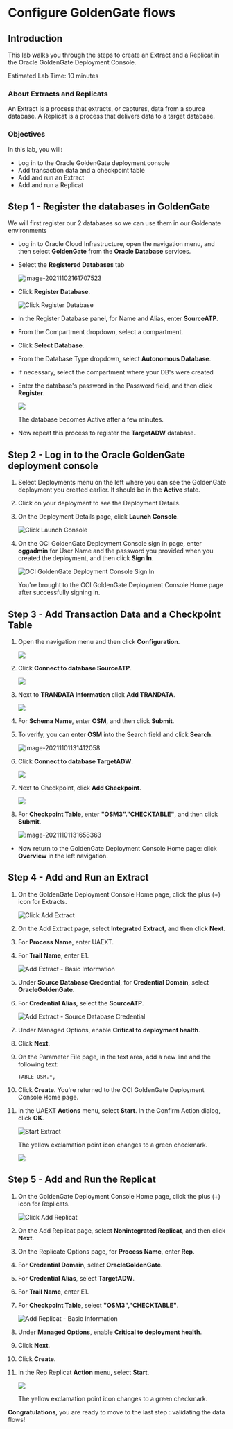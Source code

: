 # Configure GoldenGate flows

## Introduction

This lab walks you through the steps to create an Extract and a Replicat in the Oracle GoldenGate Deployment Console.

Estimated Lab Time: 10 minutes

### About Extracts and Replicats
An Extract is a process that extracts, or captures, data from a source database. A Replicat is a process that delivers data to a target database.

### Objectives

In this lab, you will:
* Log in to the Oracle GoldenGate deployment console
* Add transaction data and a checkpoint table
* Add and run an Extract
* Add and run a Replicat



## Step 1 - Register the databases in GoldenGate

We will first register our 2 databases so we can use them in our Goldenate environments

- Log in to Oracle Cloud Infrastructure, open the navigation menu, and then select **GoldenGate** from the **Oracle Database** services.

- Select the **Registered Databases** tab

  ![image-20211102161707523](images/image-20211102161707523.png)

- Click **Register Database**.

  ![Click Register Database](images/01-02-ggs-registerdb.png "Click Register Database")

- In the Register Database panel, for Name and Alias, enter **SourceATP**.

- From the Compartment dropdown, select a compartment.

- Click **Select Database**.

- From the Database Type dropdown, select **Autonomous Database**.

- If necessary, select the compartment where your DB's were created

- Enter the database's password in the Password field, and then click **Register**.

  ![](images/image-20211102162227271.png)

  The database becomes Active after a few minutes.

  

- Now repeat this process to register the **TargetADW** database.



## Step 2 - Log in to the Oracle GoldenGate deployment console

1.  Select Deployments menu on the left where you can see the GoldenGate deployment you created earlier.  It should be in the **Active** state.

2. Click on your deployment to see the Deployment Details.

3. On the Deployment Details page, click **Launch Console**.

    ![Click Launch Console](images/01-03-ggs-launchconsole.png)

4. On the OCI GoldenGate Deployment Console sign in page, enter **oggadmin** for User Name and the password you provided when you created the deployment, and then click **Sign In**.

    ![OCI GoldenGate Deployment Console Sign In](images/01-04-ggs-console-signin.png)

    You're brought to the OCI GoldenGate Deployment Console Home page after successfully signing in.

## Step 3 - Add Transaction Data and a Checkpoint Table

1.  Open the navigation menu and then click **Configuration**.

    ![](images/02-01-nav-config.png)

2.  Click **Connect to database SourceATP**.

    ![](images/02-02-connect-source.png)

3.  Next to **TRANDATA Information** click **Add TRANDATA**.

    ![](images/02-03-trandata.png)

4.  For **Schema Name**, enter **OSM**, and then click **Submit**.

5.  To verify, you can enter **OSM** into the Search field and click **Search**.

    ![image-20211101131412058](images/image-20211101131412058.png)

6.  Click **Connect to database TargetADW**.

    ![](images/02-05-connect-target.png)

7.  Next to Checkpoint, click **Add Checkpoint**.

    ![](images/02-06-add-checkpoint.png)

8.  For **Checkpoint Table**, enter **"OSM3"."CHECKTABLE"**, and then click **Submit**.

    ![image-20211101131658363](images/image-20211101131658363.png)
    
    

- Now return to the GoldenGate Deployment Console Home page:  click **Overview** in the left navigation.



## Step 4 - Add and Run an Extract

1.  On the GoldenGate Deployment Console Home page, click the plus (+) icon for Extracts.

    ![Click Add Extract](images/02-02-ggs-add-extract.png)

2.  On the Add Extract page, select **Integrated Extract**, and then click **Next**.

3.  For **Process Name**, enter UAEXT.

4.  For **Trail Name**, enter E1.

    ![Add Extract - Basic Information](images/02-04-ggs-basic-info.png)

5.  Under **Source Database Credential**, for **Credential Domain**, select **OracleGoldenGate**.

6.  For **Credential Alias**, select the **SourceATP**.

    ![Add Extract - Source Database Credential](images/02-04-ggs-src-db-credential.png)

7.  Under Managed Options, enable **Critical to deployment health**.

8.  Click **Next**.

9. On the Parameter File page, in the text area, add a new line and the following text:

    ```
    TABLE OSM.*, 
    ```
    
10. Click **Create**. You're returned to the OCI GoldenGate Deployment Console Home page.

11. In the UAEXT **Actions** menu, select **Start**. In the Confirm Action dialog, click **OK**.

    ![Start Extract](images/02-12-ggs-start-extract.png)

    The yellow exclamation point icon changes to a green checkmark.

    ![](images/02-ggs-extract-started.png)

## Step 5 - Add and Run the Replicat

1.  On the GoldenGate Deployment Console Home page, click the plus (+) icon for Replicats.

    ![Click Add Replicat](images/03-01-ggs-add-replicat.png)

2.  On the Add Replicat page, select **Nonintegrated Replicat**, and then click **Next**.

3.  On the Replicate Options page, for **Process Name**, enter **Rep**.

4.  For **Credential Domain**, select **OracleGoldenGate**.

5.  For **Credential Alias**, select **TargetADW**.

6.  For **Trail Name**, enter E1.

7.  For **Checkpoint Table**, select **"OSM3","CHECKTABLE"**.

    ![Add Replicat - Basic Information](images/03-05-ggs-replicat-basicInfo.png)

6.  Under **Managed Options**, enable **Critical to deployment health**.

7.  Click **Next**.

7.  Click **Create**.

11. In the Rep Replicat **Action** menu, select **Start**.

    ![](images/03-10-ggs-start-replicat.png)

    The yellow exclamation point icon changes to a green checkmark.





**Congratulations**, you are ready to move to the last step : validating the data flows!



